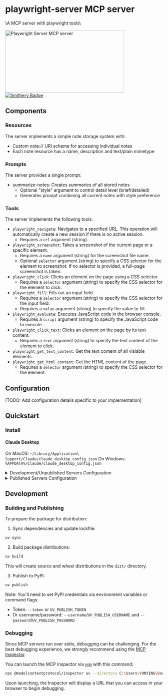 # playwright-server MCP server

\A MCP server with playwright tools\

<a href="https://glama.ai/mcp/servers/c50bsocgzb"><img width="380" height="200" src="https://glama.ai/mcp/servers/c50bsocgzb/badge" alt="Playwright Server MCP server" /></a>
<a href="https://smithery.ai/server/@williamvd4/playwright-plus-python-mcp"><img alt="Smithery Badge" src="https://smithery.ai/badge/@williamvd4/playwright-plus-python-mcp"></a>

## Components

### Resources

The server implements a simple note storage system with:
- Custom note:// URI scheme for accessing individual notes
- Each note resource has a name, description and text/plain mimetype

### Prompts

The server provides a single prompt:
- summarize-notes: Creates summaries of all stored notes
  - Optional "style" argument to control detail level (brief/detailed)
  - Generates prompt combining all current notes with style preference

### Tools

The server implements the following tools:
- `playwright_navigate`: Navigates to a specified URL. This operation will automatically create a new session if there is no active session.
  - Requires a `url` argument (string).
- `playwright_screenshot`: Takes a screenshot of the current page or a specific element.
  - Requires a `name` argument (string) for the screenshot file name.
  - Optional `selector` argument (string) to specify a CSS selector for the element to screenshot. If no selector is provided, a full-page screenshot is taken.
- `playwright_click`: Clicks an element on the page using a CSS selector.
  - Requires a `selector` argument (string) to specify the CSS selector for the element to click.
- `playwright_fill`: Fills out an input field.
  - Requires a `selector` argument (string) to specify the CSS selector for the input field.
  - Requires a `value` argument (string) to specify the value to fill.
- `playwright_evaluate`: Executes JavaScript code in the browser console.
  - Requires a `script` argument (string) to specify the JavaScript code to execute.
- `playwright_click_text`: Clicks an element on the page by its text content.
  - Requires a `text` argument (string) to specify the text content of the element to click.
- `playwright_get_text_content`: Get the text content of all visiable elements.
- `playwright_get_html_content`: Get the HTML content of the page.
  - Requires a `selector` argument (string) to specify the CSS selector for the element.

## Configuration

[TODO: Add configuration details specific to your implementation]

## Quickstart

### Install

#### Claude Desktop

On MacOS: `~/Library/Application\ Support/Claude/claude_desktop_config.json`
On Windows: `%APPDATA%/Claude/claude_desktop_config.json`

<details>
  <summary>Development/Unpublished Servers Configuration</summary>
  ```
  "mcpServers": {
    "playwright-server": {
      "command": "uv",
      "args": [
        "--directory",
        "C:\Users\xxxxx\Documents\project\python\mcp\playwright-server",
        "run",
        "playwright-server"
      ]
    }
  }
  ```
</details>

<details>
  <summary>Published Servers Configuration</summary>
  ```
  "mcpServers": {
    "playwright-server": {
      "command": "uvx",
      "args": [
        "playwright-server"
      ]
    }
  }
  ```
</details>

## Development

### Building and Publishing

To prepare the package for distribution:

1. Sync dependencies and update lockfile:
```bash
uv sync
```

2. Build package distributions:
```bash
uv build
```

This will create source and wheel distributions in the `dist/` directory.

3. Publish to PyPI:
```bash
uv publish
```

Note: You'll need to set PyPI credentials via environment variables or command flags:
- Token: `--token` or `UV_PUBLISH_TOKEN`
- Or username/password: `--username`/`UV_PUBLISH_USERNAME` and `--password`/`UV_PUBLISH_PASSWORD`

### Debugging

Since MCP servers run over stdio, debugging can be challenging. For the best debugging
experience, we strongly recommend using the [MCP Inspector](https://github.com/modelcontextprotocol/inspector).


You can launch the MCP Inspector via [`npm`](https://docs.npmjs.com/downloading-and-installing-node-js-and-npm) with this command:

```bash
npx @modelcontextprotocol/inspector uv --directory C:\Users\YUNYING\Documents\project\python\mcp\playwright-server run playwright-server
```


Upon launching, the Inspector will display a URL that you can access in your browser to begin debugging.

